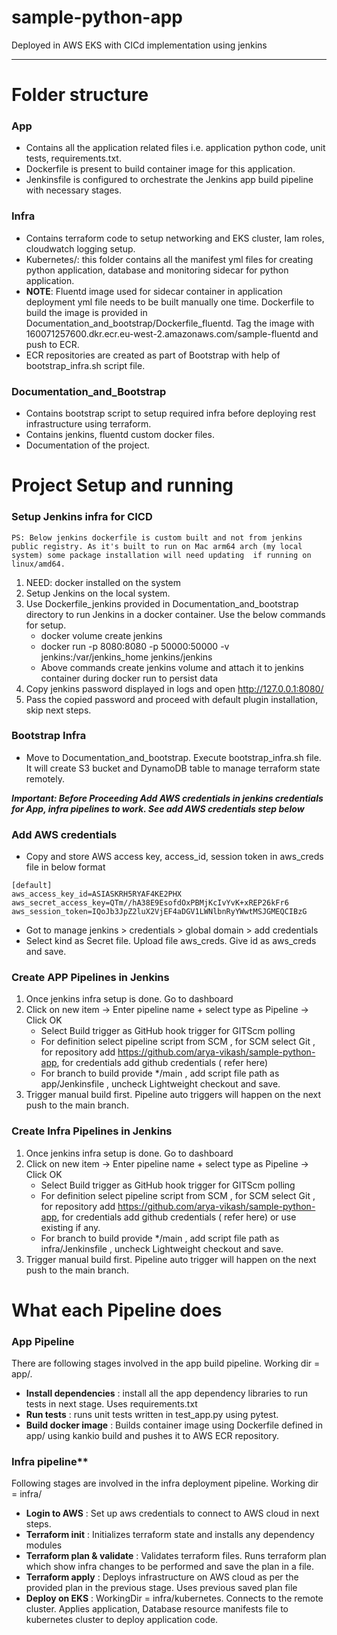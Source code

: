 # sample-python-app
Deployed in AWS EKS with CICd implementation using jenkins

---
# Folder structure 
### App
- Contains all the application related files i.e. application python code, unit tests, requirements.txt. 
- Dockerfile is present to build container image for this application. 
- Jenkinsfile is configured to orchestrate the Jenkins app build pipeline with necessary stages.
### Infra
- Contains terraform code to setup networking and EKS cluster, Iam roles, cloudwatch logging setup.
- Kubernetes/:  this folder contains all the manifest yml files for creating  python application, database and monitoring sidecar for python application.
- **NOTE**: Fluentd image used for sidecar container in application deployment yml file needs to be built manually one time. Dockerfile to build the image is provided in Documentation_and_bootstrap/Dockerfile_fluentd.
Tag the image with 160071257600.dkr.ecr.eu-west-2.amazonaws.com/sample-fluentd and push to ECR.
- ECR repositories are created as part of Bootstrap with help of bootstrap_infra.sh script file.
### Documentation_and_Bootstrap
- Contains bootstrap script to setup required infra before deploying rest infrastructure using terraform.
- Contains jenkins, fluentd custom docker files.
- Documentation of the project.


# Project Setup and running

### Setup Jenkins infra for CICD
```
PS: Below jenkins dockerfile is custom built and not from jenkins public registry. As it's built to run on Mac arm64 arch (my local system) some package installation will need updating  if running on linux/amd64.
```

1. NEED: docker installed on the system
2. Setup Jenkins on the local system. 
3. Use Dockerfile_jenkins provided in Documentation_and_bootstrap directory to run Jenkins in a docker container. Use the below commands for setup.
    - docker volume create jenkins
    - docker run -p 8080:8080 -p 50000:50000 -v jenkins:/var/jenkins_home jenkins/jenkins
    - Above commands create jenkins volume and attach it to jenkins container during docker run to persist data
4. Copy jenkins password displayed in logs and open http://127.0.0.1:8080/
5. Pass the copied password and proceed with default plugin installation, skip next steps.

### Bootstrap Infra
- Move to Documentation_and_bootstrap. Execute bootstrap_infra.sh file. It will create S3 bucket and DynamoDB table to manage terraform state remotely.

***Important: Before Proceeding Add AWS credentials in jenkins credentials for App, infra pipelines to work. See add AWS credentials step below***

### Add AWS credentials
- Copy and store AWS access key, access_id, session token  in aws_creds file in below format
```
[default]
aws_access_key_id=ASIASKRH5RYAF4KE2PHX
aws_secret_access_key=QTm//hA38E9EsofdOxPBMjKcIvYvK+xREP26kFr6
aws_session_token=IQoJb3JpZ2luX2VjEF4aDGV1LWNlbnRyYWwtMSJGMEQCIBzG
```
- Got to manage jenkins > credentials > global domain > add credentials
- Select kind as Secret file. Upload file aws_creds. Give id as aws_creds and save.

### Create APP Pipelines in Jenkins
1. Once jenkins infra setup is done. Go to dashboard
2. Click on new item -> Enter pipeline name + select type as Pipeline -> Click OK
    - Select Build trigger as GitHub hook trigger for GITScm polling 
    - For definition select pipeline script from SCM , for SCM select Git , for repository add https://github.com/arya-vikash/sample-python-app, for credentials add github credentials ( refer here)
    - For branch to build  provide */main , add script file path as app/Jenkinsfile , uncheck Lightweight checkout and save.
3. Trigger manual build first. Pipeline auto triggers will happen on the next push to the main branch.

### Create Infra Pipelines in Jenkins
1. Once jenkins infra setup is done. Go to dashboard
2. Click on new item -> Enter pipeline name + select type as Pipeline -> Click OK
    - Select Build trigger as GitHub hook trigger for GITScm polling 
    - For definition select pipeline script from SCM , for SCM select Git , for repository add https://github.com/arya-vikash/sample-python-app, for credentials add github credentials ( refer here) or use existing if any.
    - For branch to build  provide */main , add script file path as infra/Jenkinsfile , uncheck Lightweight checkout and save.
3. Trigger manual build first. Pipeline auto trigger will happen on the next push to the main branch.

# What each Pipeline does
### App Pipeline
There are following stages involved in the app build pipeline. Working dir =  app/.
- **Install dependencies** : install all the app dependency libraries to run tests in next stage. Uses requirements.txt 
- **Run tests** : runs unit tests written in test_app.py using pytest.
- **Build docker image** :  Builds container image using Dockerfile defined in app/ using kankio build and pushes it to AWS ECR repository.
### Infra pipeline**
Following stages are involved in the infra deployment pipeline. Working dir = infra/
- **Login to AWS** :  Set up aws credentials to connect to AWS cloud in next steps. 
- **Terraform init** : Initializes terraform state and installs any dependency modules 
- **Terraform plan & validate** : Validates terraform files. Runs terraform plan which show infra changes to be performed and save the plan  in a file.
- **Terraform apply** : Deploys infrastructure on AWS cloud as per the provided plan in the previous stage. Uses previous saved plan file
- **Deploy on EKS** : WorkingDir = infra/kubernetes. Connects to the remote cluster. Applies application, Database resource manifests file to kubernetes cluster to deploy application code.


